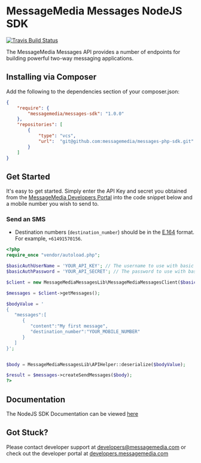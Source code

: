 # MessageMedia Messages NodeJS SDK
[![Travis Build Status](https://api.travis-ci.org/messagemedia/messages-php-sdk.svg?branch=master)](https://travis-ci.org/messagemedia/messages-php-sdk)

The MessageMedia Messages API provides a number of endpoints for building powerful two-way messaging applications.

## Installing via Composer
Add the following to the dependencies section of your composer.json:
```json
{
    "require": {
        "messagemedia/messages-sdk": "1.0.0"
    },
    "repositories": [
        {
            "type": "vcs",
            "url":  "git@github.com:messagemedia/messages-php-sdk.git"
        }
    ]
}
```

## Get Started
It's easy to get started. Simply enter the API Key and secret you obtained from the [MessageMedia Developers Portal](https://developers.messagemedia.com) into the code snippet below and a mobile number you wish to send to.

### Send an SMS
* Destination numbers (`destination_number`) should be in the [E.164](http://en.wikipedia.org/wiki/E.164) format. For example, `+61491570156`.
```php
<?php
require_once "vendor/autoload.php";

$basicAuthUserName = 'YOUR_API_KEY'; // The username to use with basic authentication
$basicAuthPassword = 'YOUR_API_SECRET'; // The password to use with basic authentication

$client = new MessageMediaMessagesLib\MessageMediaMessagesClient($basicAuthUserName, $basicAuthPassword);

$messages = $client->getMessages();

$bodyValue = '
{
   "messages":[
      {
         "content":"My first message",
         "destination_number":"YOUR_MOBILE_NUMBER"
      }
   ]
}';


$body = MessageMediaMessagesLib\APIHelper::deserialize($bodyValue);

$result = $messages->createSendMessages($body);
?>
```

## Documentation
The NodeJS SDK Documentation can be viewed [here](DOCUMENTATION.md)

## Got Stuck?
Please contact developer support at developers@messagemedia.com or check out the developer portal at [developers.messagemedia.com](https://developers.messagemedia.com/)

